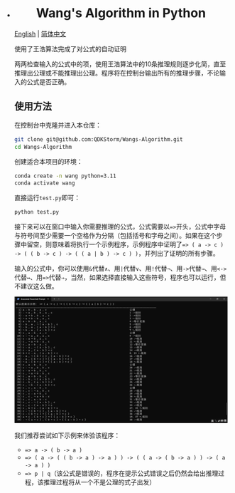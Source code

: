 - # <center>Wang's Algorithm in Python</center>

  [English](README_EN.md) | [简体中文](README.md)

  使用了王浩算法完成了对公式的自动证明

  两两检查输入的公式中的项，使用王浩算法中的10条推理规则逐步化简，直至推理出公理或不能推理出公理。程序将在控制台输出所有的推理步骤，不论输入的公式是否正确。

  ## 使用方法

  在控制台中克隆并进入本仓库：

  ```bash
  git clone git@github.com:QDKStorm/Wangs-Algorithm.git
  cd Wangs-Algorithm
  ```

  创建适合本项目的环境：

  ```bash
  conda create -n wang python=3.11
  conda activate wang
  ```

  直接运行`test.py`即可：

  ```bash
  python test.py
  ```

  接下来可以在窗口中输入你需要推理的公式，公式需要以`=>`开头，公式中字母与符号间至少需要一个空格作为分隔（包括括号和字母之间）。如果在这个步骤中留空，则意味着将执行一个示例程序，示例程序中证明了`=> ( a -> c ) -> ( ( b -> c ) -> ( ( a | b ) -> c ) )`，并列出了证明的所有步骤。

  输入的公式中，你可以使用`&`代替`∧`、用`|`代替`∨`、用`!`代替`¬`、用`->`代替`→`、用`<->`代替`↔`、用`=>`代替`⇒`，当然，如果选择直接输入这些符号，程序也可以运行，但不建议这么做。

  ![image-20231122201141147](assets/image-20231122201141147.png)

  我们推荐尝试如下示例来体验该程序：

  - `=> a -> ( b -> a )`
  - `=> ( a -> ( ( b -> a ) -> a ) ) -> ( ( a -> ( b -> a ) ) -> ( a -> a ) )`
  - `=> p | q`（该公式是错误的，程序在提示公式错误之后仍然会给出推理过程，该推理过程将从一个不是公理的式子出发）